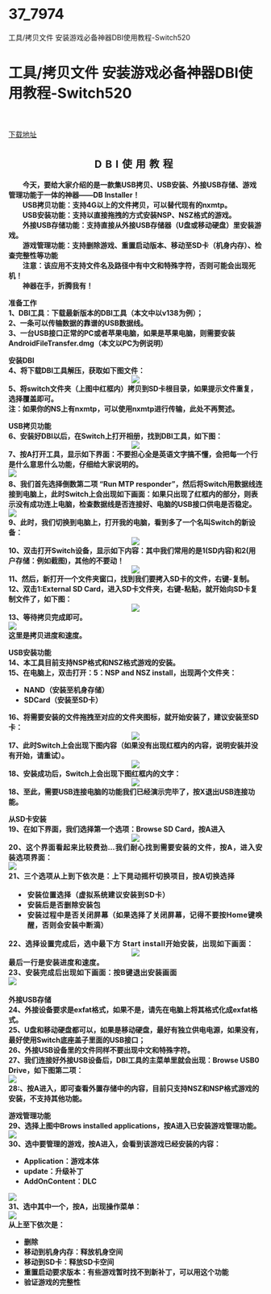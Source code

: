 # 37_7974
工具/拷贝文件 安装游戏必备神器DBI使用教程-Switch520
# 工具/拷贝文件 安装游戏必备神器DBI使用教程-Switch520
 <br/></br>
[下载地址](https://www.switch520.cc/article/7974 "下载地址")
<br/></br>

<p style="margin: 1em auto;padding: 0px;max-width: 100%;clear: both;min-height: 1em;, Arial, sans-serif;font-size: 17px;text-align: center;letter-spacing: 7px"><span><strong><span style="margin: 0px;padding: 0px;max-width: 100%;font-size: 20px">DBI使用教程</span></strong></span></p>
<section>
<p style="margin-top: 0px;margin-bottom: 0px;padding: 0px;max-width: 100%;clear: both;min-height: 1em;text-align: left;text-indent: 2em"><span><strong><span style="margin: 0px;padding: 0px;max-width: 100%;font-family: 微软雅黑, Arial, sans-serif;font-size: 14px"></span><span style="margin: 0px;padding: 0px;max-width: 100%;font-size: 14px">今天，要给大家介绍的是一款集USB拷贝、USB安装、外接USB存储、游戏管理功能于一体的神器——DB Installer！</span></strong></span></p>
<p style="margin-top: 0px;margin-bottom: 0px;padding: 0px;max-width: 100%;clear: both;min-height: 1em;text-align: left;text-indent: 2em"><span><strong><span style="margin: 0px;padding: 0px;max-width: 100%;font-size: 14px">USB拷贝功能：支持4G以上的文件拷贝，可以替代现有的nxmtp。</span></strong></span></p>
<p style="margin-top: 0px;margin-bottom: 0px;padding: 0px;max-width: 100%;clear: both;min-height: 1em;text-align: left;text-indent: 2em"><span><strong><span style="margin: 0px;padding: 0px;max-width: 100%;font-size: 14px">USB安装功能：支持以直接拖拽的方式安装NSP、NSZ格式的游戏。</span></strong></span></p>
<p style="margin-top: 0px;margin-bottom: 0px;padding: 0px;max-width: 100%;clear: both;min-height: 1em;text-align: left;text-indent: 2em"><span><strong><span style="margin: 0px;padding: 0px;max-width: 100%;font-size: 14px">外接USB存储功能：支持直接从外接USB存储器（U盘或移动硬盘）里安装游戏。</span></strong></span></p>
<p style="margin-top: 0px;margin-bottom: 0px;padding: 0px;max-width: 100%;clear: both;min-height: 1em;text-align: left;text-indent: 2em"><span><strong><span style="margin: 0px;padding: 0px;max-width: 100%;font-size: 14px">游戏管理功能：支持删除游戏、重置启动版本、移动至SD卡（机身内存）、检查完整性等功能</span></strong></span></p>
<p style="margin-top: 0px;margin-bottom: 0px;padding: 0px;max-width: 100%;clear: both;min-height: 1em;text-align: left;text-indent: 2em"><span><strong><span style="margin: 0px;padding: 0px;max-width: 100%;font-size: 14px"><span style="margin: 0px;padding: 0px;max-width: 100%">注意</span>：该应用不支持文件名及路径中有中文和特殊字符，否则可能会出现死机！</span></strong></span></p>
<p style="margin-top: 0px;margin-bottom: 0px;padding: 0px;max-width: 100%;clear: both;min-height: 1em;text-align: left;text-indent: 2em"><span><strong><span style="font-size: 14px;margin: 0px;padding: 0px;max-width: 100%">神器在手，折腾我有！</span></strong></span></p>
<p style="margin-top: 0px;margin-bottom: 0px;padding: 0px;max-width: 100%;clear: both;min-height: 1em;text-align: left;text-indent: 2em"></p>
</section>
<section>
<section>
<section>
<section>
<section>
<section><span><strong><span style="margin: 0px;padding: 0px;max-width: 100%;font-size: 18px"></span></strong></span></section>
<p style="margin-top: 0px;margin-bottom: 0px;padding: 0px;max-width: 100%;clear: both;min-height: 1em"><span><strong><span style="margin: 0px;padding: 0px;max-width: 100%">准备工作</span></strong></span></p>
</section>
</section>
</section>
</section>
<section>
<p style="margin-top: 0px;margin-bottom: 0px;padding: 0px;max-width: 100%;clear: both;min-height: 1em"><span><strong><span style="margin: 0px;padding: 0px;max-width: 100%;font-size: 14px">1、DBI工具：下载最新版本的DBI工具（本文中以v138为例）；</span></strong></span></p>
<p style="margin-top: 0px;margin-bottom: 0px;padding: 0px;max-width: 100%;clear: both;min-height: 1em"><span><strong><span style="margin: 0px;padding: 0px;max-width: 100%;font-size: 14px">2、一条可以传输数据的靠谱的USB数据线。</span></strong></span></p>
<p style="margin-top: 0px;margin-bottom: 0px;padding: 0px;max-width: 100%;clear: both;min-height: 1em"><span><strong><span style="margin: 0px;padding: 0px;max-width: 100%;font-size: 14px">3、一台USB接口正常的PC或者苹果电脑，如果是苹果电脑，则需要安装AndroidFileTransfer.dmg（本文以PC为例说明）</span></strong></span></p>
<p style="margin-top: 0px;margin-bottom: 0px;padding: 0px;max-width: 100%;clear: both;min-height: 1em"><span><strong><span style="margin: 0px;padding: 0px;max-width: 100%;font-size: 14px"></span></strong></span></p>
<section>
<section>
<section>
<section>
<section><span><strong><span style="margin: 0px;padding: 0px;max-width: 100%">安装DBI</span></strong></span></section>
</section>
</section>
</section>
</section>
<section>
<p style="margin-top: 0px;margin-bottom: 0px;padding: 0px;max-width: 100%;clear: both;min-height: 1em"><span><strong><span style="margin: 0px;padding: 0px;max-width: 100%;font-size: 14px">4、将下载DBI工具解压，获取如下图文件：</span></strong></span></p>
<p style="margin-top: 0px;margin-bottom: 0px;padding: 0px;max-width: 100%;clear: both;min-height: 1em;text-align: center"><span><strong><span style="margin: 0px;padding: 0px;max-width: 100%;font-size: 14px"><img src="https://www.switch520.cc/muke_img/upload_art_editor_20201220-1_4b39b817b47d7fc31ef6f26629089efe.jpg"></span></strong></span></p>
<p style="margin-top: 0px;margin-bottom: 0px;padding: 0px;max-width: 100%;clear: both;min-height: 1em;text-align: left"><span><strong><span style="font-size: 14px;margin: 0px;padding: 0px;max-width: 100%">5、将switch文件夹（上图中红框内）拷贝到SD卡根目录，如果提示文件重复，选择覆盖即可。</span></strong></span></p>
<p style="margin-top: 0px;margin-bottom: 0px;padding: 0px;max-width: 100%;clear: both;min-height: 1em;text-align: left"><span><strong><span style="margin: 0px;padding: 0px;max-width: 100%;font-size: 14px">注：如果你的NS上有nxmtp，可以使用nxmtp进行传输，此处不再赘述。</span></strong></span></p>
<p style="margin-top: 0px;margin-bottom: 0px;padding: 0px;max-width: 100%;clear: both;min-height: 1em;text-align: left"><span><strong><span style="margin: 0px;padding: 0px;max-width: 100%;font-size: 14px"></span></strong></span></p>
<section>
<section>
<section>
<section>
<section><span><strong><span style="margin: 0px;padding: 0px;max-width: 100%">USB拷贝功能</span></strong></span></section>
</section>
</section>
</section>
</section>
<section>
<p style="margin-top: 0px;margin-bottom: 0px;padding: 0px;max-width: 100%;clear: both;min-height: 1em"><span><strong><span style="margin: 0px;padding: 0px;max-width: 100%;font-size: 14px">6、安装好DBI以后，在Switch上打开相册，找到DBI工具，如下图：</span></strong></span></p>
<p style="margin-top: 0px;margin-bottom: 0px;padding: 0px;max-width: 100%;clear: both;min-height: 1em;text-align: center"><span><strong><span style="margin: 0px;padding: 0px;max-width: 100%;font-size: 14px"><img src="https://www.switch520.cc/muke_img/upload_art_editor_20201220-1_13376203dae11554fcd80ed521807132.jpg"></span></strong></span></p>
</section>
<p style="margin-top: 0px;margin-bottom: 0px;padding: 0px;max-width: 100%;clear: both;min-height: 1em;text-align: left"><span><strong><span style="margin: 0px;padding: 0px;max-width: 100%;font-size: 14px">7、按A打开工具，显示如下界面：不要担心全是英语文字搞不懂，会把每一个行是什么意思什么功能，仔细给大家说明的。</span></strong></span></p>
<p style="margin-top: 0px;margin-bottom: 0px;padding: 0px;max-width: 100%;clear: both;min-height: 1em;text-align: left"><span><strong><span style="margin: 0px;padding: 0px;max-width: 100%;font-size: 14px"><img src="https://www.switch520.cc/muke_img/upload_art_editor_20201220-1_111bba0414ed55404998f7c964adf9b2.jpg"></span></strong><strong><br></strong></span></p>
<p style="margin-top: 0px;margin-bottom: 0px;padding: 0px;max-width: 100%;clear: both;min-height: 1em;text-align: left"><span><strong><span style="margin: 0px;padding: 0px;max-width: 100%;font-size: 14px">8、我们首先选择倒数第二项 “Run MTP responder”，然后将Switch用数据线连接到电脑上，此时Switch上会出现如下画面：如果只出现了红框内的部分，则表示没有成功连上电脑，检查数据线是否连接好、电脑的USB接口供电是否稳定。</span></strong></span></p>
<p style="margin-top: 0px;margin-bottom: 0px;padding: 0px;max-width: 100%;clear: both;min-height: 1em;text-align: left"><span><strong><span style="margin: 0px;padding: 0px;max-width: 100%;font-size: 14px"><img src="https://www.switch520.cc/muke_img/upload_art_editor_20201220-1_e426b885f52c747c40b3a5cf79f2bc1a.jpg"></span></strong></span></p>
<p style="margin-top: 0px;margin-bottom: 0px;padding: 0px;max-width: 100%;clear: both;min-height: 1em;text-align: left"><span><strong><span style="margin: 0px;padding: 0px;max-width: 100%;font-size: 14px">9、此时，我们切换到电脑上，打开我的电脑，看到多了一个名叫Switch的新设备：</span></strong></span></p>
<p style="margin-top: 0px;margin-bottom: 0px;padding: 0px;max-width: 100%;clear: both;min-height: 1em;text-align: center"><span><strong><span style="margin: 0px;padding: 0px;max-width: 100%;font-size: 14px"><img src="https://www.switch520.cc/muke_img/upload_art_editor_20201220-1_339f2d6253c0c4f79fd10dacd8302a3a.jpg"></span></strong></span></p>
<p style="margin-top: 0px;margin-bottom: 0px;padding: 0px;max-width: 100%;clear: both;min-height: 1em;text-align: left"><span><strong><span style="margin: 0px;padding: 0px;max-width: 100%;font-size: 14px">10、双击打开Switch设备，显示如下内容：其中我们常用的是1(SD内容)和2(用户存储：例如截图)，<span style="margin: 0px;padding: 0px;max-width: 100%">其他的不要动！</span></span></strong></span></p>
<p style="margin-top: 0px;margin-bottom: 0px;padding: 0px;max-width: 100%;clear: both;min-height: 1em;text-align: center"><span><strong><span style="margin: 0px;padding: 0px;max-width: 100%;font-size: 14px"><img src="https://www.switch520.cc/muke_img/upload_art_editor_20201220-1_3e43b9a86a497ee3acf7fda26450964a.jpg"></span></strong></span></p>
<p style="margin-top: 0px;margin-bottom: 0px;padding: 0px;max-width: 100%;clear: both;min-height: 1em;text-align: left"><span><strong>11、<span style="margin: 0px;padding: 0px;max-width: 100%;font-size: 14px">然后，新打开一个文件夹窗口，找到我们要拷入SD卡的文件，右键-复制。</span></strong></span></p>
<p style="margin-top: 0px;margin-bottom: 0px;padding: 0px;max-width: 100%;clear: both;min-height: 1em;text-align: left"><span><strong><span style="margin: 0px;padding: 0px;max-width: 100%;font-size: 14px">12、双击1:External&nbsp;SD Card，进入SD卡文件夹，右键-粘贴，就开始向SD卡复制文件了，如下图：</span></strong></span></p>
<p style="margin-top: 0px;margin-bottom: 0px;padding: 0px;max-width: 100%;clear: both;min-height: 1em;text-align: center"><span><strong><span style="margin: 0px;padding: 0px;max-width: 100%;font-size: 14px"><img src="https://www.switch520.cc/muke_img/upload_art_editor_20201220-1_c3eae9c1bfd40cb29c1d062f645b7ba0.jpg"></span></strong></span></p>
<p style="margin-top: 0px;margin-bottom: 0px;padding: 0px;max-width: 100%;clear: both;min-height: 1em;text-align: left"><span><strong><span style="margin: 0px;padding: 0px;max-width: 100%;font-size: 14px">13、等待拷贝完成即可。</span></strong></span></p>
<p style="margin-top: 0px;margin-bottom: 0px;padding: 0px;max-width: 100%;clear: both;min-height: 1em;text-align: left"><span><strong><span style="margin: 0px;padding: 0px;max-width: 100%;font-size: 14px"><img src="https://www.switch520.cc/muke_img/upload_art_editor_20201220-1_473f88a23d8fc3aa1f9d8d4c4dff302e.jpg"></span></strong></span></p>
<p style="margin-top: 0px;margin-bottom: 0px;padding: 0px;max-width: 100%;clear: both;min-height: 1em;text-align: left"><span><strong><span style="margin: 0px;padding: 0px;max-width: 100%;font-size: 14px">这里是拷贝进度和速度。</span></strong></span></p>
<p style="margin-top: 0px;margin-bottom: 0px;padding: 0px;max-width: 100%;clear: both;min-height: 1em;text-align: center"></p>
<section>
<section>
<section>
<section>
<section><span><strong><span style="margin: 0px;padding: 0px;max-width: 100%">USB安装功能</span></strong></span></section>
</section>
</section>
</section>
</section>
<section>
<p style="margin-top: 0px;margin-bottom: 0px;padding: 0px;max-width: 100%;clear: both;min-height: 1em"><span><strong><span style="margin: 0px;padding: 0px;max-width: 100%;font-size: 14px">14、本工具目前支持<span style="margin: 0px;padding: 0px;max-width: 100%">NSP格式和NSZ格式</span>游戏的安装。</span></strong></span></p>
<p style="margin-top: 0px;margin-bottom: 0px;padding: 0px;max-width: 100%;clear: both;min-height: 1em"><span><strong><span style="margin: 0px;padding: 0px;max-width: 100%;font-size: 14px">15、在电脑上，双击打开：5：NSP and NSZ install，出现两个文件夹：</span></strong></span></p>
<ul class=" list-paddingleft-2" style="padding: 0px 0px 0px 2.2em;max-width: 100%">
<li>
<p style="margin-top: 0px;margin-bottom: 0px;padding: 0px;max-width: 100%;clear: both;min-height: 1em"><span><strong><span style="margin: 0px;padding: 0px;max-width: 100%;font-size: 14px">NAND（安装至机身存储）<br></span></strong></span></p>
</li>
<li>
<p style="margin-top: 0px;margin-bottom: 0px;padding: 0px;max-width: 100%;clear: both;min-height: 1em"><span><strong><span style="margin: 0px;padding: 0px;max-width: 100%;font-size: 14px">SDCard（安装至SD卡）</span></strong></span></p>
</li>
</ul>
<p style="margin-top: 0px;margin-bottom: 0px;padding: 0px;max-width: 100%;clear: both;min-height: 1em"><span><strong><span style="margin: 0px;padding: 0px;max-width: 100%;font-size: 14px">16、将需要安装的文件拖拽至对应的文件夹图标，就开始安装了，建议安装至SD卡：</span></strong></span></p>
<p style="margin-top: 0px;margin-bottom: 0px;padding: 0px;max-width: 100%;clear: both;min-height: 1em;text-align: center"><span><strong><span style="margin: 0px;padding: 0px;max-width: 100%;font-size: 14px"><img src="https://www.switch520.cc/muke_img/upload_art_editor_20201220-1_e0ba63b04f97891cec262cb9245ea20d.jpg"></span></strong></span></p>
<p style="margin-top: 0px;margin-bottom: 0px;padding: 0px;max-width: 100%;clear: both;min-height: 1em"><span><strong><span style="margin: 0px;padding: 0px;max-width: 100%;font-size: 14px">17、此时Switch上会出现下图内容（如果没有出现红框内的内容，说明安装并没有开始，请重试）。</span></strong></span></p>
<p style="margin-top: 0px;margin-bottom: 0px;padding: 0px;max-width: 100%;clear: both;min-height: 1em;text-align: center"><span><strong><img src="https://www.switch520.cc/muke_img/upload_art_editor_20201220-1_0855872c58dae4d815bbdd972a6ba78b.jpg"></strong></span></p>
</section>
<p style="margin-top: 0px;margin-bottom: 0px;padding: 0px;max-width: 100%;clear: both;min-height: 1em"><span><strong><span style="margin: 0px;padding: 0px;max-width: 100%;font-size: 14px">18、安装成功后，Switch上会出现下图红框内的文字：</span><br></strong></span></p>
<p style="margin-top: 0px;margin-bottom: 0px;padding: 0px;max-width: 100%;clear: both;min-height: 1em;text-align: center"><span><strong><img src="https://www.switch520.cc/muke_img/upload_art_editor_20201220-1_55ac0a5018ae6180e9d0dfdc4a88d0d0.jpg"></strong></span></p>
<p style="margin-top: 0px;margin-bottom: 0px;padding: 0px;max-width: 100%;clear: both;min-height: 1em;text-align: left"><span><strong><span style="font-size: 14px;margin: 0px;padding: 0px;max-width: 100%">18、至此，需要USB连接电脑的功能我们已经演示完毕了，按X退出USB连接功能。</span><br></strong></span></p>
<p style="margin-top: 0px;margin-bottom: 0px;padding: 0px;max-width: 100%;clear: both;min-height: 1em;text-align: left"><span><strong><span style="font-size: 14px;margin: 0px;padding: 0px;max-width: 100%"></span></strong></span></p>
<section>
<section>
<section>
<section>
<section><span><strong><span style="margin: 0px;padding: 0px;max-width: 100%">从SD卡安装</span></strong></span></section>
</section>
</section>
</section>
</section>
<section>
<p style="margin-top: 0px;margin-bottom: 0px;padding: 0px;max-width: 100%;clear: both;min-height: 1em"><span><strong><span style="margin: 0px;padding: 0px;max-width: 100%;font-size: 14px">19、在如下界面，我们选择第一个选项：Browse SD Card，按A进入</span></strong></span></p>
</section>
<p style="margin-top: 0px;margin-bottom: 0px;padding: 0px;max-width: 100%;clear: both;min-height: 1em;text-align: center"><span><strong><img src="https://www.switch520.cc/muke_img/upload_art_editor_20201220-1_7b17f04e286812fe4adabbc6d9a43acf.jpg"></strong></span></p>
</section>
</section>
</section>
<p style="margin-top: 0px;margin-bottom: 0px;padding: 0px;max-width: 100%;clear: both;min-height: 1em;, Arial, sans-serif;font-size: 17px;letter-spacing: 0.544px;text-align: justify"><span><strong><span style="margin: 0px;padding: 0px;max-width: 100%;font-size: 14px">20、这个界面看起来比较费劲…我们耐心找到需要安装的文件，按A，进入安装选项界面：</span></strong></span></p>
<p style="margin-top: 0px;margin-bottom: 0px;padding: 0px;max-width: 100%;clear: both;min-height: 1em;, Arial, sans-serif;font-size: 17px;letter-spacing: 0.544px;text-align: justify"><span><strong><span style="margin: 0px;padding: 0px;max-width: 100%;font-size: 14px"><img src="https://www.switch520.cc/muke_img/upload_art_editor_20201220-1_da56c42b311e85f606bbca30159152a1.jpg"></span></strong></span></p>
<p style="margin-top: 0px;margin-bottom: 0px;padding: 0px;max-width: 100%;clear: both;min-height: 1em;, Arial, sans-serif;font-size: 17px;letter-spacing: 0.544px;text-align: justify"><span><strong><span style="margin: 0px;padding: 0px;max-width: 100%;font-size: 14px">21、三个选项从上到下依次是：上下晃动摇杆切换项目，按A切换选择</span></strong></span></p>
<ul class=" list-paddingleft-2" style="padding: 0px 0px 0px 2.2em;max-width: 100%;, Arial, sans-serif;font-size: 17px;letter-spacing: 0.544px;text-align: justify">
<li>
<p style="margin-top: 0px;margin-bottom: 0px;padding: 0px;max-width: 100%;clear: both;min-height: 1em"><span><strong><span style="margin: 0px;padding: 0px;max-width: 100%;font-size: 14px">安装位置选择（虚拟系统建议安装到SD卡）</span></strong></span></p>
</li>
<li>
<p style="margin-top: 0px;margin-bottom: 0px;padding: 0px;max-width: 100%;clear: both;min-height: 1em"><span><strong><span style="margin: 0px;padding: 0px;max-width: 100%;font-size: 14px">安装后是否删除安装包</span></strong></span></p>
</li>
<li>
<p style="margin-top: 0px;margin-bottom: 0px;padding: 0px;max-width: 100%;clear: both;min-height: 1em"><span><strong><span style="margin: 0px;padding: 0px;max-width: 100%;font-size: 14px">安装过程中是否关闭屏幕（<span style="margin: 0px;padding: 0px;max-width: 100%">如果选择了关闭屏幕，记得不要按Home键唤醒，否则会安装中断滴</span>）</span></strong></span></p>
</li>
</ul>
<p style="margin-top: 0px;margin-bottom: 0px;padding: 0px;max-width: 100%;clear: both;min-height: 1em;, Arial, sans-serif;font-size: 17px;letter-spacing: 0.544px;text-align: justify"><span><strong><span style="margin: 0px;padding: 0px;max-width: 100%;font-size: 14px">22、选择设置完成后，选中最下方 Start install开始安装，出现如下画面：</span></strong></span></p>
<p style="margin-top: 0px;margin-bottom: 0px;padding: 0px;max-width: 100%;clear: both;min-height: 1em;, Arial, sans-serif;font-size: 17px;letter-spacing: 0.544px;text-align: center"><span><strong><span style="margin: 0px;padding: 0px;max-width: 100%;font-size: 14px"><img src="https://www.switch520.cc/muke_img/upload_art_editor_20201220-1_aafb1bacc30bb0745e74bf548c9b6151.jpg"></span></strong></span></p>
<p style="margin-top: 0px;margin-bottom: 0px;padding: 0px;max-width: 100%;clear: both;min-height: 1em;, Arial, sans-serif;font-size: 17px;letter-spacing: 0.544px"><span><strong><span style="font-size: 14px;margin: 0px;padding: 0px;max-width: 100%">最后一行是安装进度和速度。</span></strong></span></p>
<p style="margin-top: 0px;margin-bottom: 0px;padding: 0px;max-width: 100%;clear: both;min-height: 1em;, Arial, sans-serif;font-size: 17px;letter-spacing: 0.544px"><span><strong><span style="font-size: 14px;margin: 0px;padding: 0px;max-width: 100%">23、安装完成后出现如下画面：按B键退出安装画面</span></strong></span></p>
<p style="margin-top: 0px;margin-bottom: 0px;padding: 0px;max-width: 100%;clear: both;min-height: 1em;, Arial, sans-serif;font-size: 17px;letter-spacing: 0.544px"><span><strong><span style="font-size: 14px;margin: 0px;padding: 0px;max-width: 100%"><img src="https://www.switch520.cc/muke_img/upload_art_editor_20201220-1_c6fcc73b2e3287287919ca785e029034.jpg"></span></strong></span></p>
<p style="margin-top: 0px;margin-bottom: 0px;padding: 0px;max-width: 100%;clear: both;min-height: 1em;, Arial, sans-serif;font-size: 17px;letter-spacing: 0.544px"><span><strong><span style="font-size: 14px;margin: 0px;padding: 0px;max-width: 100%"></span></strong></span></p>
<section>
<section>
<section>
<section>
<section><span><strong><span style="margin: 0px;padding: 0px;max-width: 100%">外接USB存储</span></strong></span></section>
</section>
</section>
</section>
</section>
<section>
<p style="margin-top: 0px;margin-bottom: 0px;padding: 0px;max-width: 100%;clear: both;min-height: 1em"><span><strong><span style="margin: 0px;padding: 0px;max-width: 100%;font-size: 14px">24、外接设备要求是exfat格式，如果不是，请先在电脑上将其格式化成exfat格式。</span></strong></span></p>
<p style="margin-top: 0px;margin-bottom: 0px;padding: 0px;max-width: 100%;clear: both;min-height: 1em"><span><strong><span style="margin: 0px;padding: 0px;max-width: 100%;font-size: 14px">25、U盘和移动硬盘都可以，如果是移动硬盘，最好有独立供电电源，如果没有，最好使用Switch底座盖子里面的USB接口；</span></strong></span></p>
<p style="margin-top: 0px;margin-bottom: 0px;padding: 0px;max-width: 100%;clear: both;min-height: 1em"><span><strong><span style="margin: 0px;padding: 0px;max-width: 100%;font-size: 14px">26、外接USB设备里的文件同样不要出现中文和特殊字符。</span></strong></span></p>
<p style="margin-top: 0px;margin-bottom: 0px;padding: 0px;max-width: 100%;clear: both;min-height: 1em"><span><strong><span style="margin: 0px;padding: 0px;max-width: 100%;font-size: 14px">27、我们连接好外接USB设备后，DBI工具的主菜单里就会出现：Browse USB0 Drive，如下图第二项：</span></strong></span></p>
<p style="margin-top: 0px;margin-bottom: 0px;padding: 0px;max-width: 100%;clear: both;min-height: 1em"><span><strong><span style="margin: 0px;padding: 0px;max-width: 100%;font-size: 14px"><img src="https://www.switch520.cc/muke_img/upload_art_editor_20201220-1_13fa8ed5744ae4ae247da3b84f21b041.jpg"></span></strong></span></p>
<p style="margin-top: 0px;margin-bottom: 0px;padding: 0px;max-width: 100%;clear: both;min-height: 1em"><span><strong><span style="margin: 0px;padding: 0px;max-width: 100%;font-size: 14px">28:、<span style="margin: 0px;padding: 0px;max-width: 100%">按A进入，即可查看外置存储中的内容，目前只支持NSZ和NSP格式游戏的安装，不支持其他功能。</span></span></strong></span></p>
<p style="margin-top: 0px;margin-bottom: 0px;padding: 0px;max-width: 100%;clear: both;min-height: 1em"><span><strong><span style="font-size: 14px;margin: 0px;padding: 0px;max-width: 100%"></span></strong></span></p>
<section>
<section>
<section>
<section>
<section><span><strong><span style="margin: 0px;padding: 0px;max-width: 100%">游戏管理功能</span></strong></span></section>
</section>
</section>
</section>
</section>
<p style="margin-top: 0px;margin-bottom: 0px;padding: 0px;max-width: 100%;clear: both;min-height: 1em"><span><strong><span style="margin: 0px;padding: 0px;max-width: 100%;font-size: 14px">29、选择上图中Brows installed applications，按A进入已安装游戏管理功能。</span><br></strong></span></p>
<p style="margin-top: 0px;margin-bottom: 0px;padding: 0px;max-width: 100%;clear: both;min-height: 1em"><span><strong><span style="margin: 0px;padding: 0px;max-width: 100%;font-size: 14px"><img src="https://www.switch520.cc/muke_img/upload_art_editor_20201220-1_588da1bcebe711d91e98ed87fe895c87.jpg"></span></strong></span></p>
<section>
<p style="margin-top: 0px;margin-bottom: 0px;padding: 0px;max-width: 100%;clear: both;min-height: 1em"><span><strong><span style="margin: 0px;padding: 0px;max-width: 100%;font-size: 14px">30、选中要管理的游戏，按A进入，会看到该游戏已经安装的内容：</span></strong></span></p>
<ul class=" list-paddingleft-2" style="padding: 0px 0px 0px 2.2em;max-width: 100%">
<li>
<p style="margin-top: 0px;margin-bottom: 0px;padding: 0px;max-width: 100%;clear: both;min-height: 1em"><span><strong><span style="margin: 0px;padding: 0px;max-width: 100%;font-size: 14px">Application：游戏本体</span></strong></span></p>
</li>
<li>
<p style="margin-top: 0px;margin-bottom: 0px;padding: 0px;max-width: 100%;clear: both;min-height: 1em"><span><strong><span style="margin: 0px;padding: 0px;max-width: 100%;font-size: 14px">update：升级补丁</span></strong></span></p>
</li>
<li>
<p style="margin-top: 0px;margin-bottom: 0px;padding: 0px;max-width: 100%;clear: both;min-height: 1em"><span><strong><span style="margin: 0px;padding: 0px;max-width: 100%;font-size: 14px">AddOnContent：DLC</span></strong></span></p>
</li>
</ul>
<p style="margin-top: 0px;margin-bottom: 0px;padding: 0px;max-width: 100%;clear: both;min-height: 1em"><span><strong><img src="https://www.switch520.cc/muke_img/upload_art_editor_20201220-1_47cc1b062abe5240bdf64d0f77a3d23e.jpg"></strong></span></p>
<p style="margin-top: 0px;margin-bottom: 0px;padding: 0px;max-width: 100%;clear: both;min-height: 1em"><span><strong><span style="margin: 0px;padding: 0px;max-width: 100%;font-size: 14px">31、选中其中一个，按A，出现操作菜单：</span></strong></span></p>
<p style="margin-top: 0px;margin-bottom: 0px;padding: 0px;max-width: 100%;clear: both;min-height: 1em"><span><strong><span style="margin: 0px;padding: 0px;max-width: 100%;font-size: 14px"><img src="https://www.switch520.cc/muke_img/upload_art_editor_20201220-1_af58ef8544c8b585494b2ae40f44c45b.jpg"></span></strong></span></p>
<p style="margin-top: 0px;margin-bottom: 0px;padding: 0px;max-width: 100%;clear: both;min-height: 1em"><span><strong><span style="margin: 0px;padding: 0px;max-width: 100%;font-size: 14px">从上至下依次是：</span></strong></span></p>
<ul class=" list-paddingleft-2" style="padding: 0px 0px 0px 2.2em;max-width: 100%">
<li>
<p style="margin-top: 0px;margin-bottom: 0px;padding: 0px;max-width: 100%;clear: both;min-height: 1em"><span><strong><span style="margin: 0px;padding: 0px;max-width: 100%;font-size: 14px">删除</span></strong></span></p>
</li>
<li>
<p style="margin-top: 0px;margin-bottom: 0px;padding: 0px;max-width: 100%;clear: both;min-height: 1em"><span><strong><span style="margin: 0px;padding: 0px;max-width: 100%;font-size: 14px">移动到机身内存：释放机身空间</span></strong></span></p>
</li>
<li>
<p style="margin-top: 0px;margin-bottom: 0px;padding: 0px;max-width: 100%;clear: both;min-height: 1em"><span><strong><span style="margin: 0px;padding: 0px;max-width: 100%;font-size: 14px">移动到SD卡：释放SD卡空间</span></strong></span></p>
</li>
<li>
<p style="margin-top: 0px;margin-bottom: 0px;padding: 0px;max-width: 100%;clear: both;min-height: 1em"><span><strong><span style="margin: 0px;padding: 0px;max-width: 100%;font-size: 14px">重置启动要求版本：有些游戏暂时找不到新补丁，可以用这个功能</span></strong></span></p>
</li>
<li>
<p style="margin-top: 0px;margin-bottom: 0px;padding: 0px;max-width: 100%;clear: both;min-height: 1em"><span><strong><span style="margin: 0px;padding: 0px;max-width: 100%;font-size: 14px">验证游戏的完整性</span></strong></span></p>
</li>
</ul>
</section>
</section>
<p></p>
